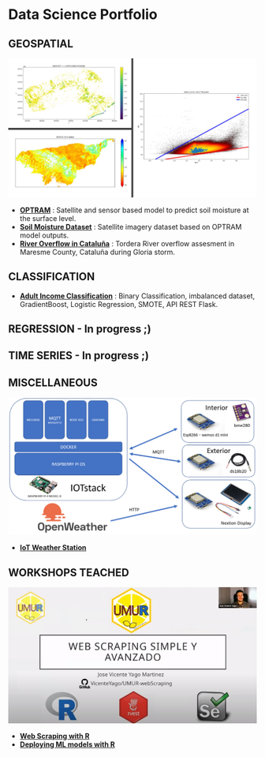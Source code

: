 # Data Science Portfolio

## GEOSPATIAL

![geospat-composite](https://github.com/VicenteYago/data_science_portfolio/blob/main/imgs/geospatial-composite.png)

- [**OPTRAM**](https://github.com/VicenteYago/OPTRAM) : Satellite and sensor based model to predict soil moisture at the surface level.
- [**Soil Moisture Dataset**](https://github.com/VicenteYago/soil_moisture_dataset) : Satellite imagery dataset based on OPTRAM model outputs.
- [**River Overflow in Cataluña**](https://github.com/VicenteYago/river_overflow) : Tordera River overflow assesment in Maresme County, Cataluña during Gloria storm.

## CLASSIFICATION

- [**Adult Income Classification**](https://github.com/VicenteYago/adult-classification) : Binary Classification, imbalanced dataset, GradientBoost, Logistic Regression, SMOTE, API REST Flask.

## REGRESSION - In progress ;)


## TIME SERIES - In progress ;)


## MISCELLANEOUS
![iot-weather-composite](https://github.com/VicenteYago/data_science_portfolio/blob/main/imgs/IoTWeatherStation.png)
- [**IoT Weather Station**](https://github.com/VicenteYago/IoTWeatherStation)

## WORKSHOPS TEACHED

[![IMAGE ALT TEXT HERE](https://github.com/VicenteYago/UMUR-webScraping/blob/main/media/img/yt.png)](https://www.youtube.com/watch?v=4i9YKPiVIrg&t=120s)

- [**Web Scraping with R**](https://github.com/VicenteYago/UMUR-webScraping)
- [**Deploying ML models with R**](https://github.com/VicenteYago/deployingMLinR)

